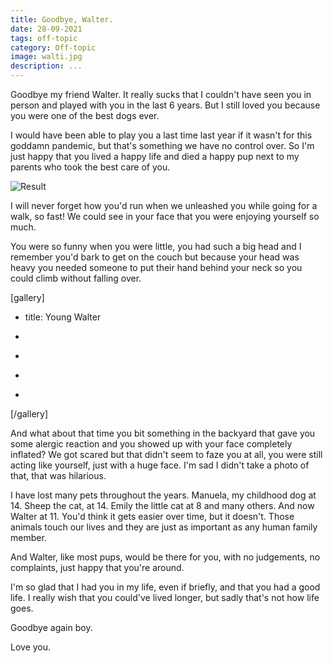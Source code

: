 ```yaml
---
title: Goodbye, Walter.
date: 28-09-2021
tags: off-topic
category: Off-topic
image: walti.jpg
description: ...
---
```


Goodbye my friend Walter. It really sucks that I couldn't have seen you in person and played with you in the last 6 years. But I still loved you because you were one of the best dogs ever.

I would have been able to play you a last time last year if it wasn't for this goddamn pandemic, but that's something we have no control over. So I'm just happy that you lived a happy life and died a happy pup next to my parents who took the best care of you.

![Result](/contents/posts/28-09-2021-goodbye-walter/walti.jpg)

I will never forget how you'd run when we unleashed you while going for a walk, so fast! We could see in your face that you were enjoying yourself so much.

You were so funny when you were little, you had such a big head and I remember you'd bark to get on the couch but because your head was heavy you needed someone to put their hand behind your neck so you could climb without falling over.

[gallery]

- title: Young Walter

- [](/contents/posts/28-09-2021-goodbye-walter/mini-walter-1.png)
- [](/contents/posts/28-09-2021-goodbye-walter/mini-walter-2.png)
- [](/contents/posts/28-09-2021-goodbye-walter/mini-walter-3.png)
- [](/contents/posts/28-09-2021-goodbye-walter/mini-walter-4.png)

[/gallery]

And what about that time you bit something in the backyard that gave you some alergic reaction and you showed up with your face completely inflated? We got scared but that didn't seem to faze you at all, you were still acting like yourself, just with a huge face. I'm sad I didn't take a photo of that, that was hilarious.

I have lost many pets throughout the years. Manuela, my childhood dog at 14. Sheep the cat, at 14. Emily the little cat at 8 and many others. And now Walter at 11. You'd think it gets easier over time, but it doesn't. Those animals touch our lives and they are just as important as any human family member.

And Walter, like most pups, would be there for you, with no judgements, no complaints, just happy that you're around.

I'm so glad that I had you in my life, even if briefly, and that you had a good life. I really wish that you could've lived longer, but sadly that's not how life goes.

Goodbye again boy.

Love you.

